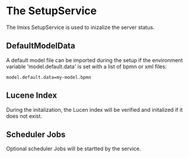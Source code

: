 # The SetupService 

The Imixs SetupService is used to inizalize the server status.

## DefaultModelData

A default model file can be imported during the setup if the environment variable 'model.default.data' is set with a list of bpmn or xml files:

	model.default.data=my-model.bpmn



## Lucene Index
During the initalization, the Lucen index will be verified and initalized if it does not exist. 


  
## Scheduler Jobs

Optional scheduler Jobs will be startted by the service.

